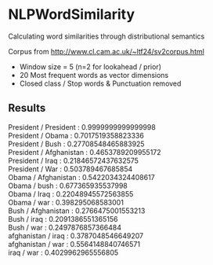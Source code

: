# NLPWordSimilarity

Calculating word similarities through distributional semantics 

Corpus from http://www.cl.cam.ac.uk/~ltf24/sv2corpus.html  

* Window size = 5 (n=2 for lookahead / prior)
* 20 Most frequent words as vector dimensions
* Closed class / Stop words & Punctuation removed

## Results

President / President : 0.9999999999999998  
President / Obama : 0.7017519358823336  
President / Bush : 0.27708548465883925  
President / Afghanistan : 0.4653789209955172  
President / Iraq : 0.21846572437632575  
President / War : 0.503789467685854  
Obama / Afghanistan : 0.5422034324408617  
Obama / bush : 0.677365935537998  
Obama / Iraq : 0.22048945572563855  
Obama / war : 0.398295068583001  
Bush / Afghanistan : 0.2766475001553213  
Bush / iraq : 0.2091386551365156  
Bush / war : 0.2497876857366484  
afghanistan / iraq : 0.3787048546649207  
afghanistan / war : 0.5564148840746571  
iraq / war : 0.4029962965556805 

